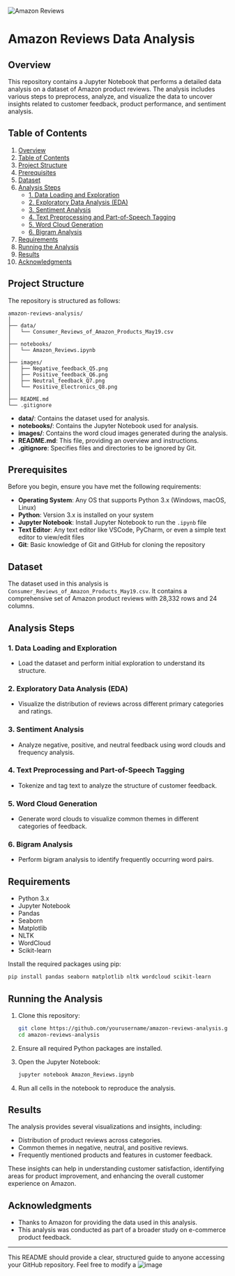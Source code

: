 ![Amazon Reviews](https://github.com/user-attachments/assets/a2e1853c-4b0d-47e8-aa04-14f97574e992)

# Amazon Reviews Data Analysis

## Overview

This repository contains a Jupyter Notebook that performs a detailed data analysis on a dataset of Amazon product reviews. The analysis includes various steps to preprocess, analyze, and visualize the data to uncover insights related to customer feedback, product performance, and sentiment analysis.

## Table of Contents

1. [Overview](#overview)
2. [Table of Contents](#table-of-contents)
3. [Project Structure](#project-structure)
4. [Prerequisites](#prerequisites)
5. [Dataset](#dataset)
6. [Analysis Steps](#analysis-steps)
    - [1. Data Loading and Exploration](#1-data-loading-and-exploration)
    - [2. Exploratory Data Analysis (EDA)](#2-exploratory-data-analysis-eda)
    - [3. Sentiment Analysis](#3-sentiment-analysis)
    - [4. Text Preprocessing and Part-of-Speech Tagging](#4-text-preprocessing-and-part-of-speech-tagging)
    - [5. Word Cloud Generation](#5-word-cloud-generation)
    - [6. Bigram Analysis](#6-bigram-analysis)
7. [Requirements](#requirements)
8. [Running the Analysis](#running-the-analysis)
9. [Results](#results)
10. [Acknowledgments](#acknowledgments)

## Project Structure

The repository is structured as follows:

```
amazon-reviews-analysis/
│
├── data/
│   └── Consumer_Reviews_of_Amazon_Products_May19.csv
│
├── notebooks/
│   └── Amazon_Reviews.ipynb
│
├── images/
│   ├── Negative_feedback_Q5.png
│   ├── Positive_feedback_Q6.png
│   ├── Neutral_feedback_Q7.png
│   └── Positive_Electronics_Q8.png
│
├── README.md
└── .gitignore
```

- **data/**: Contains the dataset used for analysis.
- **notebooks/**: Contains the Jupyter Notebook used for analysis.
- **images/**: Contains the word cloud images generated during the analysis.
- **README.md**: This file, providing an overview and instructions.
- **.gitignore**: Specifies files and directories to be ignored by Git.

## Prerequisites

Before you begin, ensure you have met the following requirements:

- **Operating System**: Any OS that supports Python 3.x (Windows, macOS, Linux)
- **Python**: Version 3.x is installed on your system
- **Jupyter Notebook**: Install Jupyter Notebook to run the `.ipynb` file
- **Text Editor**: Any text editor like VSCode, PyCharm, or even a simple text editor to view/edit files
- **Git**: Basic knowledge of Git and GitHub for cloning the repository

## Dataset

The dataset used in this analysis is `Consumer_Reviews_of_Amazon_Products_May19.csv`. It contains a comprehensive set of Amazon product reviews with 28,332 rows and 24 columns.

## Analysis Steps

### 1. Data Loading and Exploration
- Load the dataset and perform initial exploration to understand its structure.

### 2. Exploratory Data Analysis (EDA)
- Visualize the distribution of reviews across different primary categories and ratings.

### 3. Sentiment Analysis
- Analyze negative, positive, and neutral feedback using word clouds and frequency analysis.

### 4. Text Preprocessing and Part-of-Speech Tagging
- Tokenize and tag text to analyze the structure of customer feedback.

### 5. Word Cloud Generation
- Generate word clouds to visualize common themes in different categories of feedback.

### 6. Bigram Analysis
- Perform bigram analysis to identify frequently occurring word pairs.

## Requirements

- Python 3.x
- Jupyter Notebook
- Pandas
- Seaborn
- Matplotlib
- NLTK
- WordCloud
- Scikit-learn

Install the required packages using pip:

```bash
pip install pandas seaborn matplotlib nltk wordcloud scikit-learn
```

## Running the Analysis

1. Clone this repository:

    ```bash
    git clone https://github.com/yourusername/amazon-reviews-analysis.git
    cd amazon-reviews-analysis
    ```

2. Ensure all required Python packages are installed.

3. Open the Jupyter Notebook:

    ```bash
    jupyter notebook Amazon_Reviews.ipynb
    ```

4. Run all cells in the notebook to reproduce the analysis.

## Results

The analysis provides several visualizations and insights, including:
- Distribution of product reviews across categories.
- Common themes in negative, neutral, and positive reviews.
- Frequently mentioned products and features in customer feedback.

These insights can help in understanding customer satisfaction, identifying areas for product improvement, and enhancing the overall customer experience on Amazon.

## Acknowledgments

- Thanks to Amazon for providing the data used in this analysis.
- This analysis was conducted as part of a broader study on e-commerce product feedback.

---

This README should provide a clear, structured guide to anyone accessing your GitHub repository. Feel free to modify a
![image](https://github.com/user-attachments/assets/0255d7cf-b27f-4773-b5c3-cd546fb9c1b7)
